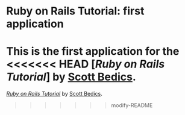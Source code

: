 # Ruby on Rails Tutorial: first application

This is the first application for the
<<<<<<< HEAD
[*Ruby on Rails Tutorial*]
by [Scott Bedics](sbedics@rcn.com).
=======
[*Ruby on Rails Tutorial*](http://railstutorial.org/)
by [Scott Bedics](sbedics@rcn.com).
>>>>>>> modify-README
